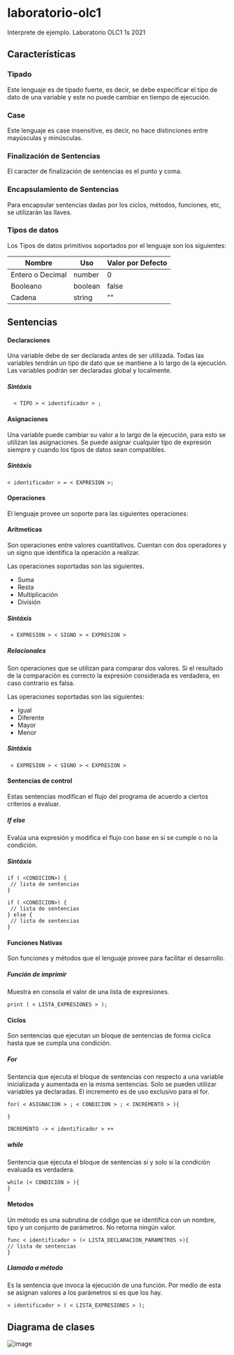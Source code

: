 # laboratorio-olc1
Interprete de ejemplo. Laboratorio OLC1 1s 2021

## Características 

### Tipado 
Este lenguaje es de tipado fuerte, es decir, se debe especificar el tipo de dato de una variable y este no puede cambiar en tiempo de ejecución. 

### Case 
Este lenguaje es case insensitive, es decir, no hace distinciones entre mayúsculas y minúsculas. 

### Finalización de Sentencias 
El caracter de finalización de sentencias es el punto y coma.

### Encapsulamiento de Sentencias 
Para encapsular sentencias dadas por los ciclos, métodos, funciones, etc, se utilizarán las llaves.

### Tipos de datos 
Los Tipos de datos primitivos soportados por el lenguaje son los siguientes: 

|Nombre   |Uso   |Valor por Defecto   |
|---      |---      |---              |
|Entero o Decimal   |number      |0                |
|Booleano |boolean  |false            |
|Cadena   |string   |""               |
## Sentencias 

#### Declaraciones
Una variable debe de ser declarada antes de ser utilizada. Todas las variables tendrán un tipo de dato que se mantiene a lo largo de la ejecución.
Las variables podrán ser declaradas global y localmente.

##### Sintáxis
```
  < TIPO > < identificador > ; 
  ```
#### Asignaciones 
Una variable puede cambiar su valor a lo largo de la ejecución, para esto se utilizan las asignaciones. Se puede asignar cualquier tipo de expresión siempre y cuando los 
tipos de datos sean compatibles.

##### Sintáxis
  ```< identificador > = < EXPRESION >;```

#### Operaciones
El lenguaje provee un soporte para las siguientes operaciones: 
#### Aritmeticas
 Son operaciones entre valores cuantitativos. Cuentan con dos operadores y un signo que identifica la operación a realizar. 
 
 Las operaciones soportadas son las siguientes. 
 
 - Suma 
 - Resta 
 - Multiplicación 
 - División
  ##### Sintáxis
 ``` < EXPRESION > < SIGNO > < EXPRESION >```
 
##### Relacionales
Son operaciones que se utilizan para comparar dos valores. Si el resultado de la comparación es correcto la expresión considerada es verdadera, en caso contrario es falsa. 
 
Las operaciones soportadas son las siguientes: 
- Igual
- Diferente
- Mayor
- Menor
 ##### Sintáxis
``` < EXPRESION > < SIGNO > < EXPRESION >```
 
#### Sentencias de control
Estas sentencias modifican el flujo del programa de acuerdo a ciertos criterios a evaluar. 
##### If else
  Evalúa una expresión y modifica el flujo con base en si se cumple o no la condición.
   ##### Sintáxis
   ```
  if ( <CONDICION>) {
    // lista de sentencias
  }
  
  if ( <CONDICION>) {
    // lista de sentencias
  } else {
    // lista de sentencias  
  }
  ```
  
#### Funciones Nativas
Son funciones y métodos que el lenguaje provee para facilitar el desarrollo.

##### Función de imprimir
Muestra en consola el valor de una lista de expresiones.
``` 
print ( < LISTA_EXPRESIONES > );
```

#### Ciclos
Son sentencias que ejecutan un bloque de sentencias de forma ciclica hasta que se cumpla una condición.
##### For 
 Sentencia que ejecuta el bloque de sentencias con respecto a una variable inicializada y aumentada en la misma sentencias. 
 Solo se pueden utilizar variables ya declaradas. 
 El incremento es de uso exclusivo para el for. 
 
 ```
 for( < ASIGNACION > ; < CONDICION > ; < INCREMENTO > ){
 
 }
 
 INCREMENTO -> < identificador > ++
 
 ```
##### while
 Sentencia que ejecuta el bloque de sentencias si y solo si la condición evaluada es verdadera. 
```
while (< CONDICION > ){
}
```

#### Metodos
Un método es una subrutina de código que se identifica con un nombre, tipo y un conjunto 
de parámetros. No retorna ningún valor.
```
func < identificador > (< LISTA_DECLARACION_PARAMETROS >){
// lista de sentencias
}
```


##### Llamada a método 
Es la sentencia que invoca la ejecución de una función. Por medio de esta se asignan valores a los parámetros si es que los hay.
```
< identificador > ( < LISTA_EXPRESIONES > );
```

## Diagrama de clases 
![image](https://github.com/devemg/laboratorio-olc1/blob/master/images/clases.png)
